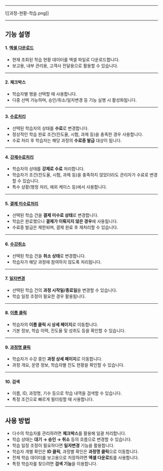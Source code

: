 
***

![[과정-현황-학습.png]]

***

## 기능 설명

#### 1. [엑셀 다운로드](엑셀.md)
- 현재 조회된 학습 현황 데이터를 엑셀 파일로 다운로드합니다.  
- 보고용, 내부 관리용, 고객사 전달용으로 활용할 수 있습니다.  

***

#### 2. 체크박스
- 학습자별 행을 선택할 때 사용합니다.  
- 다중 선택 가능하며, 승인/취소/일자변경 등 기능 실행 시 활성화됩니다.  

***

#### 3. [수료처리](수료처리.md)
- 선택된 학습자의 상태를 **수료**로 변경합니다.  
- 정상적인 학습 완료 조건(진도율, 시험, 과제 등)을 충족한 경우 사용합니다.  
- 수료 처리 후 학습자는 해당 과정의 **수료증 발급** 대상이 됩니다.  

***

#### 4. [강제수료처리](강제수료처리.md)
- 학습자의 상태를 **강제로 수료** 처리합니다.  
- 학습자가 조건(진도율, 시험, 과제 등)을 충족하지 않았더라도 관리자가 수료로 변경할 수 있습니다.  
- 특수 상황(행정 처리, 예외 케이스 등)에서 사용합니다.  

***

#### 5. [결제 미수료처리](결제-미수료처리.md)
- 선택된 학습 건을 **결제 미수료 상태**로 변경합니다.  
- 학습은 완료했으나 **결제가 이뤄지지 않은 경우**에 사용됩니다.  
- 수료증 발급은 제한되며, 결제 완료 후 재처리할 수 있습니다.  

***

#### 6. [수강취소](취소.md)
- 선택된 학습 건을 **취소 상태**로 변경합니다.  
- 학습자가 해당 과정에 참여하지 않도록 처리됩니다.  

***

#### 7. [일자변경](일자변경.md)
- 선택된 학습 건의 **과정 시작일/종료일**을 변경할 수 있습니다.  
- 학습 일정 조정이 필요한 경우 활용됩니다.  

***

#### 8. [이름 클릭](학습-상세.md)
- 학습자의 **이름 클릭 시 상세 페이지**로 이동합니다.  
- 기본 정보, 학습 이력, 진도율 및 성취도 등을 확인할 수 있습니다.  

***

#### 9. [과정명 클릭](과정-상세.md)
- 학습자가 수강 중인 **과정 상세 페이지**로 이동합니다.  
- 과정 개요, 운영 정보, 학습자별 진도 현황을 확인할 수 있습니다.  

***

#### 10. 검색
- 이름, ID, 과정명, 기수 등으로 학습 내역을 검색할 수 있습니다.  
- 특정 조건으로 빠르게 필터링할 때 사용합니다.  

***

## 사용 방법
- 다수의 학습자를 관리하려면 **체크박스**를 활용해 일괄 처리합니다.  
- 학습 상태는 **대기 → 승인 → 취소** 등의 흐름으로 변경할 수 있습니다.  
- 학습 일정 조정이 필요하다면 **일자변경** 기능을 활용합니다.  
- 학습자 개별 확인은 **ID 클릭**, 과정별 확인은 **과정명 클릭**으로 이동합니다.  
- 전체 학습 데이터를 보고용으로 저장하려면 **엑셀 다운로드**를 사용합니다.  
- 특정 학습자를 찾으려면 **검색 기능**을 이용합니다.  
